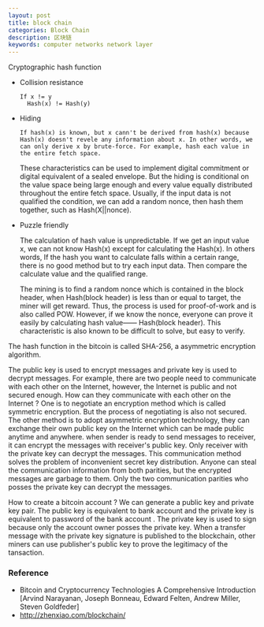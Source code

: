 ```yaml
---
layout: post
title: block chain
categories: Block Chain
description: 区块链
keywords: computer networks network layer 
---
```


Cryptographic hash function

+ Collision resistance 

  ~~~
  If x != y
  	Hash(x) != Hash(y)
  ~~~

+ Hiding

  ~~~
  If hash(x) is known, but x cann't be derived from hash(x) because Hash(x) doesn't revele any information about x. In other words, we can only derive x by brute-force. For example, hash each value in the entire fetch space.
  ~~~

  These  characteristics can be used to implement digital commitment or digital equivalent of a sealed envelope. But the hiding is conditional on the value space being large enough and every value equally distributed throughout the entire fetch space. Usually, if the input data is not qualified the condition, we can add a random nonce, then hash them together, such as Hash(X||nonce).

+ Puzzle friendly

  The calculation of hash value is unpredictable. If we get an input value x, we can not know Hash(x) except for calculating the Hash(x). In others words, If the hash you want to calculate falls within a certain range, there is no good method but to try each input data. Then compare the calculate value and the qualified range. 

  The mining is to find a random nonce which is contained in  the block header, when Hash(block header) is less than or equal to target, the miner will get reward. Thus, the process is used for proof-of-work and is also called POW. However, if we know the nonce, everyone can prove it easily by calculating hash value—— Hash(block header). This characteristic is also known to be difficult to solve, but easy to verify.

The hash function in the bitcoin is  called SHA-256, a asymmetric encryption algorithm.

The public key is used to encrypt messages and private key is used to decrypt messages. For example, there are two people need to communicate with each other on the Internet, however, the Internet is public and not secured enough. How can they communicate with each other on the Internet ? One is to negotiate an encryption method which is called symmetric encryption. But the process of negotiating is also not secured. The other method is to adopt asymmetric encryption technology,  they can exchange their own public key on the Internet which can be made public anytime and anywhere. when sender is ready to send messages to receiver, it can encrypt the messages with receiver's public key. Only receiver with the private  key can decrypt the messages. This communication method solves the problem of  inconvenient secret key distribution. Anyone can steal the communication information from both parities, but the encrypted messages are garbage to them. Only the two communication parities who posses the private key can decrypt the messages.

How to create a bitcoin account ? We can generate a public key and private key pair.  The public key is equivalent to bank account and the private key is equivalent to password of the bank account . The private key is used to sign because only the  account owner posses the private key. When a transfer message with the private key signature is published to the blockchain, other miners can use publisher's public key to prove the legitimacy of the tansaction.

### Reference

+ Bitcoin and Cryptocurrency Technologies A Comprehensive Introduction [Arvind Narayanan, Joseph Bonneau, Edward Felten, Andrew Miller, Steven Goldfeder]
+ http://zhenxiao.com/blockchain/
